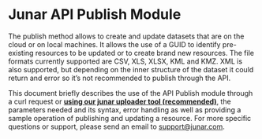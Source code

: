Junar API Publish Module 
========================

The publish method allows to create and update datasets that are on the cloud or on local machines. It allows the use of a GUID to identify pre-existing resources to be updated or to create brand new resources. The file formats currently supported are CSV, XLS, XLSX, KML and KMZ. XML is also supported, but depending on the inner structure of the dataset it could return and error so it’s not recommended to publish through the API.  
  
This document briefly describes the use of the API Publish module through a curl request or [**using our junar uploader tool (recommended)**](#ourtool), the parameters needed and its syntax, error handling as well as providing a sample operation of publishing and updating a resource. For more specific questions or support, please send an email to support@junar.com.  
  
  
